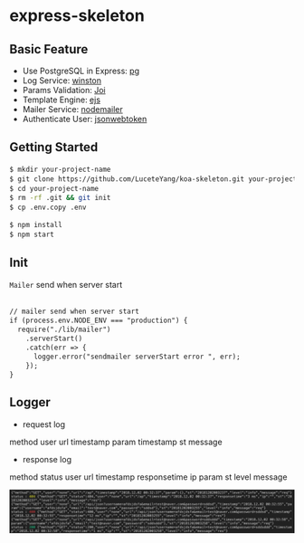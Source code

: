 # express-skeleton

## Basic Feature
- Use PostgreSQL in Express: [pg](https://github.com/brianc/node-postgres)
- Log Service: [winston](https://github.com/winstonjs/winston)
- Params Validation: [Joi](https://github.com/hapijs/joi)
- Template Engine: [ejs](https://github.com/mde/ejs)
- Mailer Service: [nodemailer](https://nodemailer.com)
- Authenticate User: [jsonwebtoken](https://github.com/auth0/node-jsonwebtoken)



## Getting Started

```zsh
$ mkdir your-project-name
$ git clone https://github.com/LuceteYang/koa-skeleton.git your-project-name
$ cd your-project-name
$ rm -rf .git && git init
$ cp .env.copy .env
```

```zsh
$ npm install
$ npm start
```

## Init
`Mailer` send when server start
```

// mailer send when server start
if (process.env.NODE_ENV === "production") {
  require("./lib/mailer")
    .serverStart()
    .catch(err => {
      logger.error("sendmailer serverStart error ", err);
    });
}
```
## Logger

- request log

method user url timestamp param timestamp st message


- response log

method status user url timestamp responsetime ip param st level message


![log_sample](./public/images/log_sample.png)





